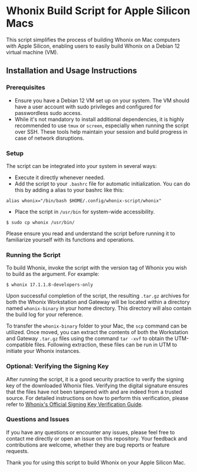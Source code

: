 # Whonix Build Script for Apple Silicon Macs

This script simplifies the process of building Whonix on Mac computers with Apple Silicon, enabling users to easily build Whonix on a Debian 12 virtual machine (VM).

## Installation and Usage Instructions

### Prerequisites

- Ensure you have a Debian 12 VM set up on your system. The VM should have a user account with sudo privileges and configured for passwordless sudo access.
- While it's not mandatory to install additional dependencies, it is highly recommended to use `tmux` or `screen`, especially when running the script over SSH. These tools help maintain your session and build progress in case of network disruptions.

### Setup

The script can be integrated into your system in several ways:
- Execute it directly whenever needed.
- Add the script to your `.bashrc` file for automatic initialization. You can do this by adding a alias to your bashrc like this:
```
alias whonix="/bin/bash $HOME/.config/whonix-script/whonix"
```
- Place the script in `/usr/bin` for system-wide accessibility.
```
$ sudo cp whonix /usr/bin/
```

Please ensure you read and understand the script before running it to familiarize yourself with its functions and operations.

### Running the Script

To build Whonix, invoke the script with the version tag of Whonix you wish to build as the argument. For example:

```
$ whonix 17.1.1.8-developers-only
```

Upon successful completion of the script, the resulting `.tar.gz` archives for both the Whonix Workstation and Gateway will be located within a directory named `whonix-binary` in your home directory. This directory will also contain the build log for your reference.

To transfer the `whonix-binary` folder to your Mac, the `scp` command can be utilized. Once moved, you can extract the contents of both the Workstation and Gateway `.tar.gz` files using the command `tar -xvf` to obtain the UTM-compatible files. Following extraction, these files can be run in UTM to initiate your Whonix instances.

### Optional: Verifying the Signing Key

After running the script, it is a good security practice to verify the signing key of the downloaded Whonix files. Verifying the digital signature ensures that the files have not been tampered with and are indeed from a trusted source. For detailed instructions on how to perform this verification, please refer to [Whonix's Official Signing Key Verification Guide](https://www.whonix.org/wiki/Signing_Key).

### Questions and Issues

If you have any questions or encounter any issues, please feel free to contact me directly or open an issue on this repository. Your feedback and contributions are welcome, whether they are bug reports or feature requests.

Thank you for using this script to build Whonix on your Apple Silicon Mac.
